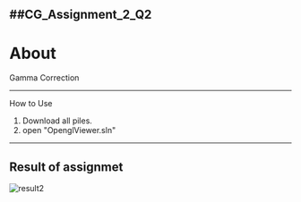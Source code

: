 ##CG_Assignment_2_Q2
---
About
===
Gamma Correction   

---
How to Use

1. Download all piles.
2. open "OpenglViewer.sln"
---
Result of assignmet  
---   

 ![result2](https://github.com/user-attachments/assets/a39519f6-bc6d-4ffe-be26-a8bfd2e5e44b)

